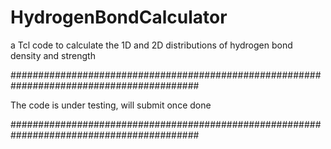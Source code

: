 # HydrogenBondCalculator
a Tcl code to calculate the 1D and 2D distributions of hydrogen bond density and strength

##########################################################################################

The code is under testing, will submit once done

##########################################################################################
